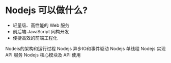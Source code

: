 # Nodejs 可以做什么?
* 轻量级、高性能的 Web 服务
* 前后端 JavaScript 同构开发
* 便捷高效的前端工程化

Nodeis的架构和运行过程
Nodejs 异步IO和事件驱动
Nodejs 单线程
Nodejs 实现 API 服务
Nodejs 核心模块及 API 使用
